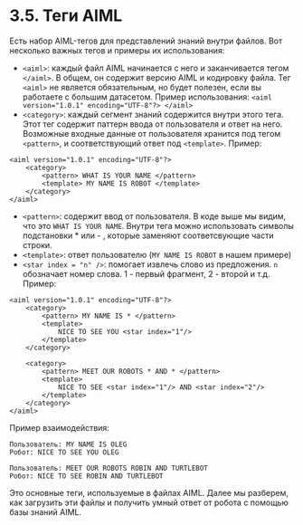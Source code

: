 # 3.5. Теги AIML

Есть набор AIML-тегов для представлений знаний внутри файлов. Вот несколько важных тегов и примеры их использования:

* `<aiml>`: каждый файл AIML начинается с него и заканчивается тегом `</aiml>`. В общем, он содержит версию AIML и кодировку файла. Тег `<aiml>` не является обязательным, но будет полезен, если вы работаете с большим датасетом. Пример использования: `<aiml version="1.0.1" encoding="UTF-8"?> </aiml>`
* `<category>`: каждый сегмент знаний содержится внутри этого тега. Этот тег содержит паттерн ввода от пользователя и ответ на него. Возможные входные данные от пользователя хранится под тегом `<pattern>`, и соответствующий ответ под `<template>`. Пример:

```text
<aiml version="1.0.1" encoding="UTF-8"?>
    <category>
        <pattern> WHAT IS YOUR NAME </pattern>
        <template> MY NAME IS ROBOT </template>
    </category>
</aiml>
```

* `<pattern>`: содержит ввод от пользователя. В коде выше мы видим, что это `WHAT IS YOUR NAME`. Внутри тега можно использовать символы подстановки \* или - , которые заменяют соответсвующие части строки.
* `<template>`: ответ пользователю \(`MY NAME IS ROBOT` в нашем примере\)
* `<star index = "n" />`: помогает извлечь слово из предложения. `n` обозначает номер слова. 1 - первый фрагмент, 2 - второй и т.д. Пример:

```text
<aiml version="1.0.1" encoding="UTF-8"?>
    <category>
        <pattern> MY NAME IS * </pattern>
        <template>
            NICE TO SEE YOU <star index="1"/>
        </template>
    </category>
    
    <category>
        <pattern> MEET OUR ROBOTS * AND * </pattern>
        <template>
            NICE TO SEE <star index="1"/> AND <star index="2"/>
        </template>
    </category>
</aiml>
```

Пример взаимодействия:

```text
Пользователь: MY NAME IS OLEG
Робот: NICE TO SEE YOU OLEG

Пользователь: MEET OUR ROBOTS ROBIN AND TURTLEBOT
Робот: NICE TO SEE ROBIN AND TURTLEBOT
```

Это основные теги, используемые в файлах AIML. Далее мы разберем, как загрузить эти файлы и получить умный ответ от робота с помощью базы знаний AIML.




